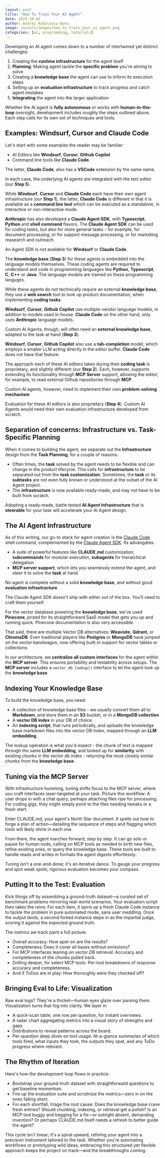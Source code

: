 ```yaml
---
layout: post
title: "How To Train Your AI Agent"
date: 2025-10-02
author: Andrei Radulescu-Banu
image: /assets/images/how_to_train_your_ai_agent.png
categories: [ai, programming, tutorials]
---
```


Developing an AI agent comes down to a number of intertwined yet distinct challenges:
1. Creating the __runtime infrastructure__ for the agent itself
2. __Planning__: Making agent tackle the __specific problem__ you're aiming to solve
3. Creating a __knowledge base__ the agent can use to inform its execution steps
4. Setting up an __evaluation infrastructure__ to track progress and catch agent mistakes
5. __Integrating__ the agent into the larger application

Whether the AI agent is __fully autonomous__ or works with __human-in-the-loop__ oversight, development includes roughly the steps outlined above. Each step calls for its own set of techniques and tools.

## Examples: Windsurf, Cursor and Claude Code

Let's start with some examples the reader may be familiar: 
* AI Editors like __Windsurf__, __Cursor__, __Github Copilot__
* Command line tools like __Claude Code__. 

The latter, __Claude Code__, also has a __VSCode__ extension by the same name.

In each case, the underlying AI agents are integrated with the text editor (our __Step 5__). 

While __Windsurf__, __Cursor__ and __Claude Code__ each have their own agent infrastructure (our __Step 1__), the latter, __Claude Code__ is different in that it is available as a __command line tool__ which can be executed as a standalone, in interactive or non-interactive mode. 

__Anthropic__ has also developed a __Claude Agent SDK__, with __Typescript__, __Python__ and __shell command__ flavors. The __Claude Agent SDK__ can be used for coding tasks, but also for more general tasks - for example, for document processing, or for support message processing, or for marketing reasearch and outreach.

An Agent SDK is not available for __Windsurf__ or __Claude Code__.

The __knowledge base__ (__Step 3__) for these agents is embedded into the language models themselves. These coding agents are required to understand and code in programming languages like __Python__, __Typescript__, __C__, __C++__ or __Java__. The language models are trained on these programming languges. 

While these agents do not technically require an external __knowledge base__, they use a __web search__ tool to look up product documentation, when implementing __coding tasks__.

 __Windsurf__, __Cursor__, __Github Copilot__ use multiple-vendor language models, in addition to models used in-house. __Claude Code__ on the other hand, only uses __Anthropic__ language models.

Custom AI Agents, though, will often need an __external knowledge base__, adapted to the task at hand (__Step 3__).

__Windsurf__, __Cursor__, __Github Copilot__ also use a __tab-completion__ model, which employs a smaller LLM acting directly in the editor buffer. __Claude Code__ does not have that feature.

The approach each of these AI editors takes during their __coding task__ is proprietary, and slightly different (our __Step 2__). Each, however, supports extending its functionality through __MCP Server__ support, allowing the editor, for example, to read external Github repositories through __MCP__.

Custom AI agents, however, need to implement their own __problem-solving mechanism__

Evaluation for these AI editors is also proprietary (__Step 4__). Custom AI Agents would need their own evaluation infrastructure developed from scratch.

## Separation of concerns: Infrastructure vs. Task-Specific Planning

When it comes to building the agent, we separate out the __Infrastructure__ design from the __Task Planning__, for a couple of reasons:
- Often times, the __task__ solved by the agent needs to be flexible and can change in the product lifecycle. This calls for __infrastructure__ to be separated out from the __task customization__. Sometimes, the __task__ or its __subtasks__ are not even fully known or understood at the outset of the AI Agent project.
- The __infrastructure__ is now available ready-made, and may not have to be built from scratch.

Adopting a ready-made, battle tested __AI Agent Infrastructure__ that is __steerable__ for your task will accelerate your AI Agent design.

## The AI Agent Infrastructure

As of this writing, our go-to stack for agent creation is the [Claude Code](https://docs.claude.com/en/docs/claude-code/overview) shell command, complemented by the [Claude Agent SDK](https://www.anthropic.com/engineering/building-agents-with-the-claude-agent-sdk). Its advangates:
- A suite of powerful features like __CLAUDE.md__ customization, __subcommands__ for modular execution, __subagents__ for hierarchical delegation
- __MCP server support__, which lets you seamlessly extend the agent, and steer it to solve the __task__ at hand.

No agent is complete without a solid __knowledge base__, and without good __evaluation infrastructure__.

The Claude Agent SDK doesn't ship with either out of the box. You'll need to craft them yourself. 

For the vector database powering the __knowledge base__, we've used __Pinecone__, prized for its straightforward SaaS model that gets you up and running quick. Pinecone documentation is also very accessible.

That said, there are multiple Vector DB alternatives: __Weaviate__, __Qdrant__, or __ChromaDB__. Even traditional players like __Postgres__ or __MongoDB__ have jumped on the vector bandwagon, now offering built-in support for vector tables or collections.

In our architecture, we __centralize all custom interfaces__ for the agent within the __MCP server__. This ensures portability and testability across setups. The __MCP server__ includes a `vector_db_lookup()` interface to let the agent look up the __knowledge base__.

## Indexing Your Knowledge Base

To build the knowledge base, you need:
- A collection of knowledge base files - we usually convert them all to __Markdown__, and store them in an __S3__ bucket, or in a __MongoDB collection__
- A __vector DB index__ in your DB of choice
- An __indexing script__, that runs periodically, and uploads the knowledge base markdown files into the vector DB index, mapped through an __LLM embedding__.

The lookup operation is what you'd expect - the chunk of text is mapped through the same __LLM embedding__, and looked up for __similarity__ with existing chunks in the vector db index - returning the most closely similar chunks from the __knowledge base__.

## Tuning via the MCP Server

With infrastructure humming, tuning shifts focus to the MCP server, where you craft interfaces laser-targeted at your task. Picture this workflow: A user drops in with a chat query, perhaps attaching files ripe for processing. For coding gigs, they might simply point to the files needing tweaks or a fresh start.

Enter CLAUDE.md, your agent's North Star document. It spells out how to forge a plan of action—detailing the sequence of steps and flagging which tools will likely shine in each one.

From there, the agent marches forward, step by step. It can go solo or pause for human nods, calling on MCP tools as needed to birth new files, refine existing ones, or query the knowledge base. These tools are built to handle reads and writes in formats the agent digests effortlessly.

Tuning isn't a one-and-done; it's an iterative dance. To gauge your progress and spot weak spots, rigorous evaluation becomes your compass.

## Putting It to the Test: Evaluation

Kick things off by assembling a ground-truth dataset—a curated set of benchmark problems mirroring real-world scenarios. Your evaluation script then takes the reins: For each item, it spins up a fresh Claude Code instance to tackle the problem in pure automated mode, sans user meddling. Once the output lands, a second forked instance steps in as the impartial judge, scoring it against the expected ground truth.

The metrics we track paint a full picture:
- Overall accuracy: How spot-on are the results?
- Completeness: Does it cover all bases without omissions?
- For MCP interfaces leaning on vector DB retrieval: Accuracy and completeness of the chunks pulled back.
- Drilling deeper, for select MCP tools: Per-tool breakdowns of response accuracy and completeness.
- And if ToDos are in play: How thoroughly were they checked off?

## Bringing Eval to Life: Visualization

Raw eval logs? They're a thicket—human eyes glaze over parsing them. Visualization turns that fog into clarity. We layer in:
- A quick-scan table, one row per question, for instant overviews.
- A radar chart aggregating metrics into a visual story of strengths and gaps.
- Distributions to reveal patterns across the board.
- Per-question deep dives on tool usage: At-a-glance summaries of which tools fired, what inputs they took, the outputs they spat, and any ToDo progress where relevant.

## The Rhythm of Iteration

Here's how the development loop flows in practice:
- Bootstrap your ground-truth dataset with straightforward questions to get baseline momentum.
- Fire up the evaluation suite and scrutinize the metrics—zero in on the ones falling short.
- For each shortfall, triage the root cause: Does the knowledge base crave fresh entries? Should chunking, indexing, or retrieval get a polish? Is an MCP tool buggy and begging for a fix—or outright absent, demanding invention? Or perhaps CLAUDE.md itself needs a refresh to better guide the agent?

This cycle isn't linear; it's a spiral upward, refining your agent into a precision instrument tailored to the task. Whether you're automating workflows or prototyping wild ideas, embracing this structured yet flexible approach keeps the project on track—and the breakthroughs coming.